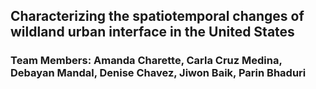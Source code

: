 ## Characterizing the spatiotemporal changes of wildland urban interface in the United States
### Team Members: Amanda Charette, Carla Cruz Medina, Debayan Mandal, Denise Chavez, Jiwon Baik, Parin Bhaduri
